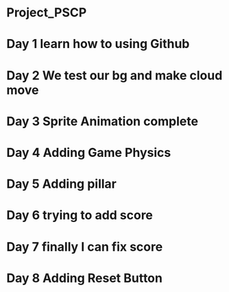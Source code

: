 # Project_PSCP
# Day 1 learn how to using Github
# Day 2 We test our bg and make cloud move
# Day 3 Sprite Animation complete
# Day 4 Adding Game Physics
# Day 5 Adding pillar
# Day 6 trying to add score
# Day 7 finally I can fix score
# Day 8 Adding Reset Button